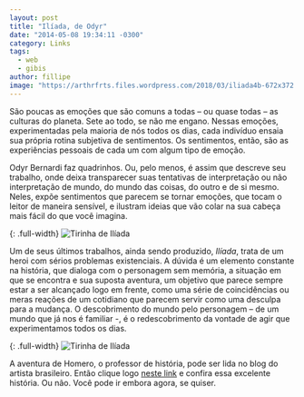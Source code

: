 ```yaml
---
layout: post
title: "Ilíada, de Odyr"
date: "2014-05-08 19:34:11 -0300"
category: Links
tags:
  - web
  - gibis
author: fillipe
image: "https://arthrfrts.files.wordpress.com/2018/03/iliada4b-672x372.jpg"
---
```


São poucas as emoções que são comuns a todas – ou quase todas – as culturas do planeta. Sete ao todo, se não me engano. Nessas emoções, experimentadas pela maioria de nós todos os dias, cada indivíduo ensaia sua própria rotina subjetiva de sentimentos. Os sentimentos, então, são as experiências pessoais de cada um com algum tipo de emoção.

Odyr Bernardi faz quadrinhos. Ou, pelo menos, é assim que descreve seu trabalho, onde deixa transparecer suas tentativas de interpretação ou não interpretação de mundo, do mundo das coisas, do outro e de si mesmo. Neles, expõe sentimentos que parecem se tornar emoções, que tocam o leitor de maneira sensível, e ilustram ideias que vão colar na sua cabeça mais fácil do que você imagina.

{: .full-width}
![Tirinha de Ilíada](https://arthrfrts.files.wordpress.com/2018/03/outrolado2.jpg)

Um de seus últimos trabalhos, ainda sendo produzido, _Ilíada_, trata de um heroi com sérios problemas existenciais. A dúvida é um elemento constante na história, que dialoga com o personagem sem memória, a situação em que se encontra e sua suposta aventura, um objetivo que parece sempre estar a ser alcançado logo em frente, como uma série de coincidências ou meras reações de um cotidiano que parecem servir como uma desculpa para a mudança. O descobrimento do mundo pelo personagem – de um mundo que já nos é familiar -, é o redescobrimento da vontade de agir que experimentamos todos os dias.

{: .full-width}
![Tirinha de Ilíada](https://arthrfrts.files.wordpress.com/2018/03/outrolado2.jpg)

A aventura de Homero, o professor de história, pode ser lida no blog do artista brasileiro. Então clique logo [neste link](http://odyr.wordpress.com/iliada/) e confira essa excelente história. Ou não. Você pode ir embora agora, se quiser.
